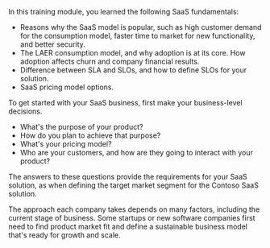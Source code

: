 In this training module, you learned the following SaaS fundamentals:

- Reasons why the SaaS model is popular, such as high customer demand for the consumption model, faster time to market for new functionality, and better security.
- The LAER consumption model, and why adoption is at its core. How adoption affects churn and company financial results.
- Difference between SLA and SLOs, and how to define SLOs for your solution.
- SaaS pricing model options.

To get started with your SaaS business, first make your business-level decisions.

- What's the purpose of your product?
- How do you plan to achieve that purpose?
- What's your pricing model?
- Who are your customers, and how are they going to interact with your product?

The answers to these questions provide the requirements for your SaaS solution, as when defining the target market segment for the Contoso SaaS solution.

The approach each company takes depends on many factors, including the current stage of business. Some startups or new software companies first need to find product market fit and define a sustainable business model that's ready for growth and scale.
